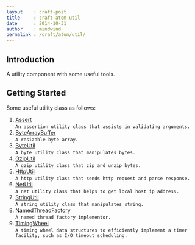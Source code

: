 ```yaml
---
layout    : craft-post
title     : craft-atom-util
date      : 2014-10-31
author    : mindwind
permalink : /craft/atom/util/
---
```



## Introduction
A utility component with some useful tools.


## Getting Started
Some useful utility class as follows:

  1. [Assert](https://github.com/mindwind/craft-atom/blob/master/craft-atom-util/src/main/java/io/craft/atom/util/Assert.java)  
     `An assertion utility class that assists in validating arguments.`  
  2. [ByteArrayBuffer](https://github.com/mindwind/craft-atom/blob/master/craft-atom-util/src/main/java/io/craft/atom/util/ByteArrayBuffer.java)  
     `A resizable byte array.`  
  3. [ByteUtil](https://github.com/mindwind/craft-atom/blob/master/craft-atom-util/src/main/java/io/craft/atom/util/ByteUtil.java)  
     `A byte utility class that manipulates bytes.`  
  4. [GzipUtil](https://github.com/mindwind/craft-atom/blob/master/craft-atom-util/src/main/java/io/craft/atom/util/GzipUtil.java)  
     `A gzip utility class that zip and unzip bytes.`  
  5. [HttpUtil](https://github.com/mindwind/craft-atom/blob/master/craft-atom-util/src/main/java/io/craft/atom/util/HttpUtil.java)  
     `A http utility class that sends http request and parse response.`  
  6. [NetUtil](https://github.com/mindwind/craft-atom/blob/master/craft-atom-util/src/main/java/io/craft/atom/util/NetUtil.java)  
     `A net utility class that helps to get local host ip address.`  
  7. [StringUtil](https://github.com/mindwind/craft-atom/blob/master/craft-atom-util/src/main/java/io/craft/atom/util/StringUtil.java)  
     `A string utility class that manipulates string.`  
  8. [NamedThreadFactory](https://github.com/mindwind/craft-atom/blob/master/craft-atom-util/src/main/java/io/craft/atom/util/thread/NamedThreadFactory.java)  
     `A named thread factory implementor.`  
  9. [TimingWheel](https://github.com/mindwind/craft-atom/blob/master/craft-atom-util/src/main/java/io/craft/atom/util/schedule/TimingWheel.java)  
     `A timing wheel data structures to efficiently implement a timer facility, such as I/O timeout scheduling.`  
